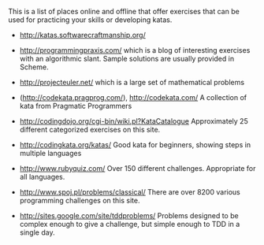 This is a list of places online and offline that offer exercises that can be used for practicing your skills or developing katas.

- http://katas.softwarecraftmanship.org/

- http://programmingpraxis.com/ which is a blog of interesting exercises with an algorithmic slant. Sample solutions are usually provided in Scheme.

- http://projecteuler.net/ which is a large set of mathematical problems

- (http://codekata.pragprog.com/), http://codekata.com/ A collection of kata from Pragmatic Programmers

- http://codingdojo.org/cgi-bin/wiki.pl?KataCatalogue Approximately 25 different categorized exercises on this site.

- http://codingkata.org/katas/ Good kata for beginners, showing steps in multiple languages

- http://www.rubyquiz.com/ Over 150 different challenges. Appropriate for all languages.

- http://www.spoj.pl/problems/classical/ There are over 8200 various programming challenges on this site.

- http://sites.google.com/site/tddproblems/ Problems designed to be complex enough to give a challenge, but simple enough to TDD in a single day.
